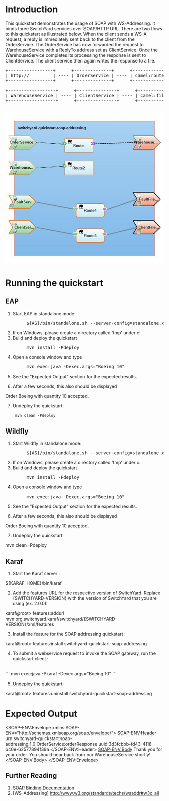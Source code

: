 Introduction
============
This quickstart demonstrates the usage of SOAP with WS-Addressing. It binds
three SwitchYard services over SOAP/HTTP URL. There are two flows to this quickstart
as illustrated below. When the client sends a WS-A request, a reply is immediately sent
back to the client from the OrderService. The OrderService has now forwarded the
request to WarehouseService with a ReplyTo address set as ClientService. Once the
WarehouseService completes its processing the response is sent to ClientService.
The client service then again writes the response to a file.

<pre>
+-----------------+      +--------------+      +-------------+      +------------------+
| http://         | ---- | OrderService | ---- | camel:route | ---- | WarehouseService |
+-----------------+      +--------------+      +-------------+      +------------------+

+------------------+      +---------------+      +-------------+
| WarehouseService | ---- | ClientService | ---- | camel:file  |
+------------------+      +---------------+      +-------------+

</pre>

![SOAP with WS-Addressing](https://github.com/jboss-switchyard/quickstarts/raw/master/soap-addressing/soap-addressing.jpg)

Running the quickstart
======================


EAP
----------
1. Start EAP in standalone mode:
<pre>
        ${AS}/bin/standalone.sh --server-config=standalone.xml
</pre>
2. If on Windows, please create a directory called 'tmp' under c:
3. Build and deploy the quickstart
<pre>
        mvn install -Pdeploy
</pre>
4. Open a console window and type
<pre>
        mvn exec:java -Dexec.args="Boeing 10"
</pre>
5. See the "Expected Output" section for the expected results.

6. After a few seconds, this also should be displayed

Order Boeing with quantity 10 accepted.

7. Undeploy the quickstart:

        mvn clean -Pdeploy


Wildfly
----------
1. Start Wildfly in standalone mode:
<pre>
        ${AS}/bin/standalone.sh --server-config=standalone.xml
</pre>
2. If on Windows, please create a directory called 'tmp' under c:
3. Build and deploy the quickstart
<pre>
        mvn install -Pdeploy
</pre>
4. Open a console window and type
<pre>
        mvn exec:java -Dexec.args="Boeing 10"
</pre>
5. See the "Expected Output" section for the expected results.

6. After a few seconds, this also should be displayed

Order Boeing with quantity 10 accepted.

7. Undeploy the quickstart:

mvn clean -Pdeploy


Karaf
----------
1. Start the Karaf server :

${KARAF_HOME}/bin/karaf

2. Add the features URL for the respective version of SwitchYard.   Replace {SWITCHYARD-VERSION}
with the version of SwitchYard that you are using (ex. 2.0.0): 

karaf@root> features:addurl mvn:org.switchyard.karaf/switchyard/{SWITCHYARD-VERSION}/xml/features

3. Install the feature for the SOAP addressing quickstart :

karaf@root> features:install switchyard-quickstart-soap-addressing

4. To submit a webservice request to invoke the SOAP gateway, run the quickstart client :
<br/>
```
mvn exec:java -Pkaraf  -Dexec.args="Boeing 10"
```
<br/>

5. Undeploy the quickstart:

karaf@root> features:uninstall switchyard-quickstart-soap-addressing


Expected Output
======================
<SOAP-ENV:Envelope xmlns:SOAP-ENV="http://schemas.xmlsoap.org/soap/envelope/">
<SOAP-ENV:Header>
<Action xmlns="http://www.w3.org/2005/08/addressing">urn:switchyard-quickstart:soap-addressing:1.0:OrderService:orderResponse</Action>
<MessageID xmlns="http://www.w3.org/2005/08/addressing"><some-unique-id></MessageID>
<RelatesTo xmlns="http://www.w3.org/2005/08/addressing">uuid:3d3fcbbb-fd43-4118-b40e-62577894f39a</RelatesTo>
</SOAP-ENV:Header>
<SOAP-ENV:Body>
<orderResponse xmlns="urn:switchyard-quickstart:soap-addressing:1.0">
<return>Thank you for your order. You should hear back from our WarehouseService shortly!</return>
</orderResponse>
</SOAP-ENV:Body>
</SOAP-ENV:Envelope>


## Further Reading

1. [SOAP Binding Documentation](https://docs.jboss.org/author/display/SWITCHYARD/SOAP)
2. [WS-Addressing] http://www.w3.org/standards/techs/wsaddr#w3c_all
